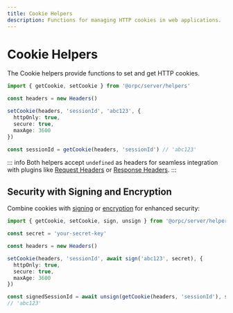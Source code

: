 ```yaml
---
title: Cookie Helpers
description: Functions for managing HTTP cookies in web applications.
---
```


# Cookie Helpers

The Cookie helpers provide functions to set and get HTTP cookies.

```ts twoslash
import { getCookie, setCookie } from '@orpc/server/helpers'

const headers = new Headers()

setCookie(headers, 'sessionId', 'abc123', {
  httpOnly: true,
  secure: true,
  maxAge: 3600
})

const sessionId = getCookie(headers, 'sessionId') // 'abc123'
```

::: info
Both helpers accept `undefined` as headers for seamless integration with plugins like [Request Headers](/docs/plugins/request-headers) or [Response Headers](/docs/plugins/response-headers).
:::

## Security with Signing and Encryption

Combine cookies with [signing](/docs/helpers/signing) or [encryption](/docs/helpers/encryption) for enhanced security:

```ts twoslash
import { getCookie, setCookie, sign, unsign } from '@orpc/server/helpers'

const secret = 'your-secret-key'

const headers = new Headers()

setCookie(headers, 'sessionId', await sign('abc123', secret), {
  httpOnly: true,
  secure: true,
  maxAge: 3600
})

const signedSessionId = await unsign(getCookie(headers, 'sessionId'), secret)
// 'abc123'
```
